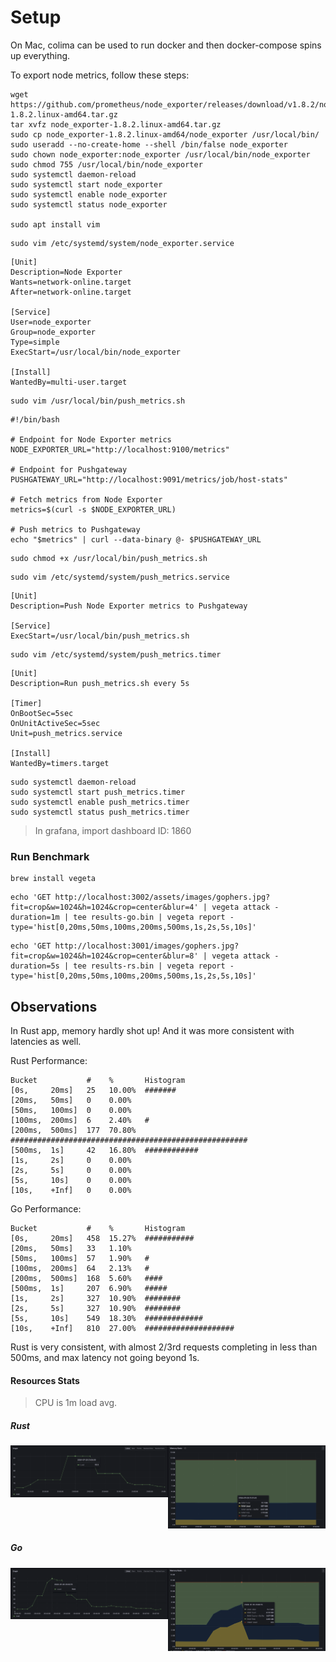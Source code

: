 # Setup

On Mac, colima can be used to run docker and then docker-compose spins up everything.

To export node metrics, follow these steps:

```shell
wget https://github.com/prometheus/node_exporter/releases/download/v1.8.2/node_exporter-1.8.2.linux-amd64.tar.gz
tar xvfz node_exporter-1.8.2.linux-amd64.tar.gz
sudo cp node_exporter-1.8.2.linux-amd64/node_exporter /usr/local/bin/
sudo useradd --no-create-home --shell /bin/false node_exporter
sudo chown node_exporter:node_exporter /usr/local/bin/node_exporter
sudo chmod 755 /usr/local/bin/node_exporter
sudo systemctl daemon-reload
sudo systemctl start node_exporter
sudo systemctl enable node_exporter
sudo systemctl status node_exporter

sudo apt install vim
```

```shell
sudo vim /etc/systemd/system/node_exporter.service
```

```
[Unit]
Description=Node Exporter
Wants=network-online.target
After=network-online.target

[Service]
User=node_exporter
Group=node_exporter
Type=simple
ExecStart=/usr/local/bin/node_exporter

[Install]
WantedBy=multi-user.target
```

```shell
sudo vim /usr/local/bin/push_metrics.sh
```

```shell
#!/bin/bash

# Endpoint for Node Exporter metrics
NODE_EXPORTER_URL="http://localhost:9100/metrics"

# Endpoint for Pushgateway
PUSHGATEWAY_URL="http://localhost:9091/metrics/job/host-stats"

# Fetch metrics from Node Exporter
metrics=$(curl -s $NODE_EXPORTER_URL)

# Push metrics to Pushgateway
echo "$metrics" | curl --data-binary @- $PUSHGATEWAY_URL
```

```shell
sudo chmod +x /usr/local/bin/push_metrics.sh
```

```shell
sudo vim /etc/systemd/system/push_metrics.service
```

```
[Unit]
Description=Push Node Exporter metrics to Pushgateway

[Service]
ExecStart=/usr/local/bin/push_metrics.sh
```

```shell
sudo vim /etc/systemd/system/push_metrics.timer
```

```
[Unit]
Description=Run push_metrics.sh every 5s

[Timer]
OnBootSec=5sec
OnUnitActiveSec=5sec
Unit=push_metrics.service

[Install]
WantedBy=timers.target
```

```shell
sudo systemctl daemon-reload
sudo systemctl start push_metrics.timer
sudo systemctl enable push_metrics.timer
sudo systemctl status push_metrics.timer
```

> In grafana, import dashboard ID: 1860

### Run Benchmark

```shell
brew install vegeta
```

```shell
echo 'GET http://localhost:3002/assets/images/gophers.jpg?fit=crop&w=1024&h=1024&crop=center&blur=4' | vegeta attack -duration=1m | tee results-go.bin | vegeta report -type='hist[0,20ms,50ms,100ms,200ms,500ms,1s,2s,5s,10s]'
```

```shell
echo 'GET http://localhost:3001/images/gophers.jpg?fit=crop&w=1024&h=1024&crop=center&blur=8' | vegeta attack -duration=5s | tee results-rs.bin | vegeta report -type='hist[0,20ms,50ms,100ms,200ms,500ms,1s,2s,5s,10s]' 
```

## Observations

In Rust app, memory hardly shot up! And it was more consistent with latencies as well.

Rust Performance:

```
Bucket           #    %       Histogram
[0s,     20ms]   25   10.00%  #######
[20ms,   50ms]   0    0.00%
[50ms,   100ms]  0    0.00%
[100ms,  200ms]  6    2.40%   #
[200ms,  500ms]  177  70.80%  #####################################################
[500ms,  1s]     42   16.80%  ############
[1s,     2s]     0    0.00%
[2s,     5s]     0    0.00%
[5s,     10s]    0    0.00%
[10s,    +Inf]   0    0.00%
```

Go Performance:

```
Bucket           #    %       Histogram
[0s,     20ms]   458  15.27%  ###########
[20ms,   50ms]   33   1.10%
[50ms,   100ms]  57   1.90%   #
[100ms,  200ms]  64   2.13%   #
[200ms,  500ms]  168  5.60%   ####
[500ms,  1s]     207  6.90%   #####
[1s,     2s]     327  10.90%  ########
[2s,     5s]     327  10.90%  ########
[5s,     10s]    549  18.30%  #############
[10s,    +Inf]   810  27.00%  ####################
```

Rust is very consistent, with almost 2/3rd requests completing in less than 500ms, and max latency not going beyond 1s.

#### Resources Stats

> CPU is 1m load avg.

##### Rust

<div style="display: flex; justify-content: space-between;">
  <a href="./graphs/cpu-rust.png" style="width: 50%;"><img src="./graphs/cpu-rust.png" alt="CPU (Rust)" style="width: 100%;"/></a>
  <a href="./graphs/mem-rust.png" style="width: 50%;"><img src="./graphs/mem-rust.png" alt="Mem (Rust)" style="width: 100%;"/></a>
</div>

##### Go

<div style="display: flex; justify-content: space-between;">
  <a href="./graphs/cpu-go.png" style="width: 50%;"><img src="./graphs/cpu-go.png" alt="CPU (Go)" style="width: 100%;"/></a>
  <a href="./graphs/mem-go.png" style="width: 50%;"><img src="./graphs/mem-go.png" alt="Mem (Go)" style="width: 100%;"/></a>
</div>
